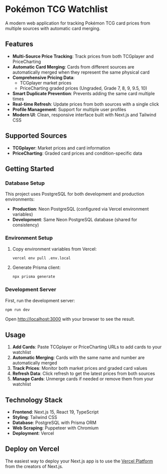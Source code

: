 # Pokémon TCG Watchlist

A modern web application for tracking Pokémon TCG card prices from multiple sources with automatic card merging.

## Features

- **Multi-Source Price Tracking**: Track prices from both TCGplayer and PriceCharting
- **Automatic Card Merging**: Cards from different sources are automatically merged when they represent the same physical card
- **Comprehensive Pricing Data**: 
  - TCGplayer market prices
  - PriceCharting graded prices (Ungraded, Grade 7, 8, 9, 9.5, 10)
- **Smart Duplicate Prevention**: Prevents adding the same card multiple times
- **Real-time Refresh**: Update prices from both sources with a single click
- **Profile Management**: Support for multiple user profiles
- **Modern UI**: Clean, responsive interface built with Next.js and Tailwind CSS

## Supported Sources

- **TCGplayer**: Market prices and card information
- **PriceCharting**: Graded card prices and condition-specific data

## Getting Started

### Database Setup
This project uses PostgreSQL for both development and production environments:
- **Production**: Neon PostgreSQL (configured via Vercel environment variables)
- **Development**: Same Neon PostgreSQL database (shared for consistency)

### Environment Setup
1. Copy environment variables from Vercel:
   ```bash
   vercel env pull .env.local
   ```

2. Generate Prisma client:
   ```bash
   npx prisma generate
   ```

### Development Server
First, run the development server:

```bash
npm run dev
```

Open [http://localhost:3000](http://localhost:3000) with your browser to see the result.

## Usage

1. **Add Cards**: Paste TCGplayer or PriceCharting URLs to add cards to your watchlist
2. **Automatic Merging**: Cards with the same name and number are automatically merged
3. **Track Prices**: Monitor both market prices and graded card values
4. **Refresh Data**: Click refresh to get the latest prices from both sources
5. **Manage Cards**: Unmerge cards if needed or remove them from your watchlist

## Technology Stack

- **Frontend**: Next.js 15, React 19, TypeScript
- **Styling**: Tailwind CSS
- **Database**: PostgreSQL with Prisma ORM
- **Web Scraping**: Puppeteer with Chromium
- **Deployment**: Vercel

## Deploy on Vercel

The easiest way to deploy your Next.js app is to use the [Vercel Platform](https://vercel.com/new?utm_medium=default-template&filter=next.js&utm_source=create-next-app&utm_campaign=create-next-app-readme) from the creators of Next.js.
